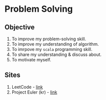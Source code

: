 # Problem Solving

## Objective

1. To improve my problem-solving skill.
2. To improve my understanding of algorithm.
3. To imrpove my `scala` programming skill.
4. To share my understanding & discuss about.
5. To motivate myself.

## Sites

1. LeetCode - [link](https://leetcode.com/problemset/all/)
2. Project Euler (kr) - [link](http://projecteuler.kr)
